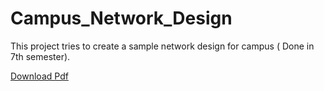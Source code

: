 # Campus_Network_Design
This project tries to create a sample network design for campus ( Done in 7th semester).

<object data="./Details_of_Project.pdf" width="1000" height="1000" type='application/pdf'></object>

[Download Pdf](./Details_of_Project.pdf)


